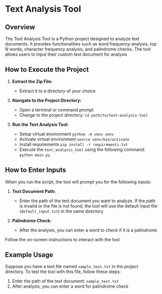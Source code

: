 # Text Analysis Tool

## Overview

The Text Analysis Tool is a Python project designed to analyze text documents. It provides functionalities such as word frequency analysis, top N words, character frequency analysis, and palindrome checks. The tool allows users to input their custom text document for analysis

## How to Execute the Project

1. **Extract the Zip File:**

   - Extract it to a directory of your choice

2. **Navigate to the Project Directory:**

   - Open a terminal or command prompt
   - Change to the project directory: `cd path/to/text-analysis-tool`

3. **Run the Text Analysis Tool:**
   - Setup virtual environment
     `python -m venv venv`
   - Activate virtual environment
     `source venv/bin/activate`
   - Install requirements
     `pip install -r requirements.txt`
   - Execute the `text_analysis_tool` using the following command:
     `python main.py`

## How to Enter Inputs

When you run the script, the tool will prompt you for the following inputs:

1. **Text Document Path:**

   - Enter the path of the text document you want to analyze. If the path is invalid or the file is not found, the tool will use the default input file (`default_input.txt`) in the same directory

2. **Palindrome Check:**
   - After the analysis, you can enter a word to check if it is a palindrome

Follow the on-screen instructions to interact with the tool

## Example Usage

Suppose you have a text file named `sample_text.txt` in the project directory. To test the tool with this file, follow these steps:

1. Enter the path of the text document: `sample_text.txt`
2. After analysis, you can enter a word for palindrome check
